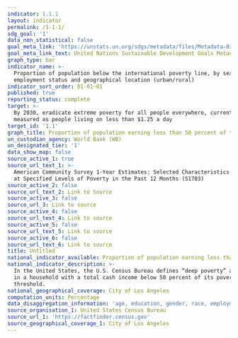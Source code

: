 ```yaml
---
indicator: 1.1.1
layout: indicator
permalink: /1-1-1/
sdg_goal: '1'
data_non_statistical: false
goal_meta_link: 'https://unstats.un.org/sdgs/metadata/files/Metadata-01-01-01a.pdf'
goal_meta_link_text: United Nations Sustainable Development Goals Metadata (pdf 894kB)
graph_type: bar
indicator_name: >-
  Proportion of population below the international poverty line, by sex, age,
  employment status and geographical location (urban/rural)
indicator_sort_order: 01-01-01
published: true
reporting_status: complete
target: >-
  By 2030, eradicate extreme poverty for all people everywhere, currently
  measured as people living on less than $1.25 a day
target_id: '1.1'
graph_title: Proportion of population earning less than 50 percent of the poverty level
un_custodian_agency: World Bank (WB)
un_designated_tier: '1'
data_show_map: false
source_active_1: true
source_url_text_1: >-
  American Community Survey 1-Year Estimates: Selected Characteristics of People
  at Specified Levels of Poverty in the Past 12 Months (S1703)
source_active_2: false
source_url_text_2: Link to Source
source_active_3: false
source_url_3: Link to source
source_active_4: false
source_url_text_4: Link to source
source_active_5: false
source_url_text_5: Link to source
source_active_6: false
source_url_text_6: Link to source
title: Untitled
national_indicator_available: Proportion of population earning less than 50 percent of the poverty level
national_indicator_description: >-
  In the United States, the U.S. Census Bureau defines “deep poverty” as living
  in a household with a total cash income below 50 percent of its poverty
  threshold. 
national_geographical_coverage: City of Los Angeles
computation_units: Percentage
data_disaggregation_information: 'age, education, gender, race, employment'
source_organisation_1: United States Census Bureau
source_url_1: 'https://factfinder.census.gov'
source_geographical_coverage_1: City of Los Angeles
---
```

